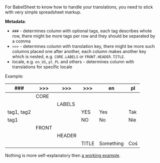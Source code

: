For BabelSheet to know how to handle your translations, you need to stick with very simple spreadsheet markup.

**Metadata**:

* `###` - determines column with optional tags, each tag describes whole row, there might be more tags per row and they should be separated by a comma
* `>>>` - determines column with translation key, there might be more such columns placed one after another, each column makes another key which is nested, e.g. `CORE.LABELS` or `FRONT.HEADER.TITLE`.
* locale, e.g. `en_US`, `pl_PL` and others - determines column with translations for specific locale


Example:

| ###        | >>>   | >>>    | >>>   | en        | pl  |
|------------|-------|--------|-------|-----------|-----|
|            | CORE  |        |       |           |     |
|            |       | LABELS |       |           |     |
| tag1, tag2 |       |        | YES   | Yes       | Tak |
| tag1       |       |        | NO    | No        | Nie |
|            | FRONT |        |       |           |     |
|            |       | HEADER |       |           |     |
|            |       |        | TITLE | Something | Coś |

Nothing is more self-explanatory then [a working example](https://docs.google.com/spreadsheets/d/1AUAKxhuZyjYl4NdpQCLBcSZe2snKAOjcXArlHRIn_hM/edit?usp=sharing).
